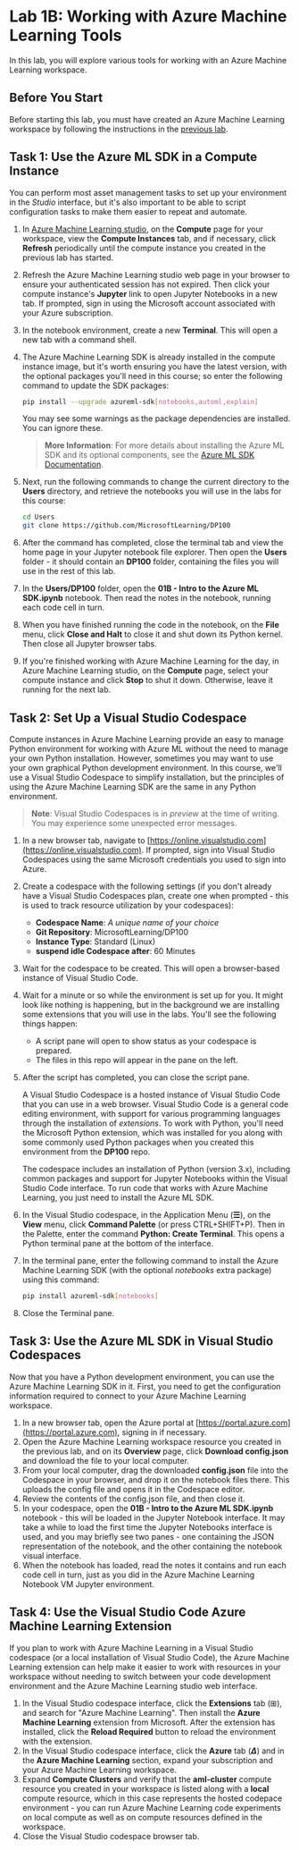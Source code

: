 # Lab 1B: Working with Azure Machine Learning Tools

In this lab, you will explore various tools for working with an Azure Machine Learning workspace.

## Before You Start

Before starting this lab, you must have created an Azure Machine Learning workspace by following the instructions in the [previous lab](Lab01A.md).

## Task 1: Use the Azure ML SDK in a Compute Instance

You can perform most asset management tasks to set up your environment in the *Studio* interface, but it's also important to be able to script configuration tasks to make them easier to repeat and automate.

1. In [Azure Machine Learning studio](https://ml.azure.com), on the **Compute** page for your workspace, view the **Compute Instances** tab, and if necessary, click **Refresh** periodically until the compute instance you created in the previous lab has started.
2. Refresh the Azure Machine Learning studio web page in your browser to ensure your authenticated session has not expired. Then click your compute instance's **Jupyter** link  to open Jupyter Notebooks in a new tab. If prompted, sign in using the Microsoft account associated with your Azure subscription.
3. In the notebook environment, create a new **Terminal**. This will open a new tab with a command shell.
4. The Azure Machine Learning SDK is already installed in the compute instance image, but it's worth ensuring you have the latest version, with the optional packages you'll need in this course; so enter the following command to update the SDK packages:

    ```bash
    pip install --upgrade azureml-sdk[notebooks,automl,explain]
    ```

    You may see some warnings as the package dependencies are installed. You can ignore these.

    > **More Information**: For more details about installing the Azure ML SDK and its optional components, see the [Azure ML SDK Documentation](https://docs.microsoft.com/python/api/overview/azure/ml/install?view=azure-ml-py).

5. Next, run the following commands to change the current directory to the **Users** directory, and retrieve the notebooks you will use in the labs for this course:

    ```bash
    cd Users
    git clone https://github.com/MicrosoftLearning/DP100
    ```

6. After the command has completed, close the terminal tab and view the home page in your Jupyter notebook file explorer. Then open the **Users** folder - it should contain an **DP100** folder, containing the files you will use in the rest of this lab.
7. In the **Users/DP100** folder, open the **01B - Intro to the Azure ML SDK.ipynb** notebook. Then read the notes in the notebook, running each code cell in turn.
8. When you have finished running the code in the notebook, on the **File** menu, click **Close and Halt** to close it and shut down its Python kernel. Then close all Jupyter browser tabs.
9. If you're finished working with Azure Machine Learning for the day, in Azure Machine Learning studio, on the **Compute** page, select your compute instance and click **Stop** to shut it down. Otherwise, leave it running for the next lab.

## Task 2: Set Up a Visual Studio Codespace

Compute instances in Azure Machine Learning provide an easy to manage Python environment for working with Azure ML without the need to manage your own Python installation. However, sometimes you may want to use your own graphical Python development environment. In this course, we'll use a Visual Studio Codespace to simplify installation, but the principles of using the Azure Machine Learning SDK are the same in any Python environment.

> **Note**: Visual Studio Codespaces is in *preview* at the time of writing. You may experience some unexpected error messages.

1. In a new browser tab, navigate to [https://online.visualstudio.com](https://online.visualstudio.com). If prompted, sign into Visual Studio Codespaces using the same Microsoft credentials you used to sign into Azure.
2. Create a codespace with the following settings (if you don't already have a Visual Studio Codespaces plan, create one when prompted - this is used to track resource utilization by your codespaces):
    - **Codespace Name**: *A unique name of your choice*
    - **Git Repository**: MicrosoftLearning/DP100
    - **Instance Type**: Standard (Linux)
    - **suspend idle Codespace after**: 60 Minutes
3.  Wait for the codespace to be created. This will open a browser-based instance of Visual Studio Code.
4. Wait for a minute or so while the environment is set up for you. It might look like nothing is happening, but in the background we are installing some extensions that you will use in the labs. You'll see the following things happen:
    - A script pane will open to show status as your codespace is prepared.
    - The files in this repo will appear in the pane on the left.
5. After the script has completed, you can close the script pane.

    A Visual Studio Codespace is a hosted instance of Visual Studio Code that you can use in a web browser. Visual Studio Code is a general code editing environment, with support for various programming languages through the installation of *extensions*. To work with Python, you'll need the Microsoft Python extension, which was installed for you along with some commonly used Python packages when you created this environment from the **DP100** repo.

    The codespace includes an installation of Python (version 3.x), including common packages and support for Jupyter Notebooks within the Visual Studio Code interface. To run code that works with Azure Machine Learning, you just need to install the Azure ML SDK.

6. In the Visual Studio codespace, in the Application Menu (**&#9776;**), on the **View** menu, click **Command Palette** (or press CTRL+SHIFT+P). Then in the Palette, enter the command **Python: Create Terminal**. This opens a Python terminal pane at the bottom of the interface.
7. In the terminal pane, enter the following command to install the Azure Machine Learning SDK (with the optional *notebooks* extra package) using this command:

    ```bash
    pip install azureml-sdk[notebooks]
    ```

8. Close the Terminal pane.

## Task 3: Use the Azure ML SDK in Visual Studio Codespaces

Now that you have a Python development environment, you can use the Azure Machine Learning SDK in it. First, you need to get the configuration information required to connect to your Azure Machine Learning workspace.

1. In a new browser tab, open the Azure portal at [https://portal.azure.com](https://portal.azure.com), signing in if necessary.
2. Open the Azure Machine Learning workspace resource you created in the previous lab, and on its **Overview** page, click **Download config.json** and download the file to your local computer.
3. From your local computer, drag the downloaded **config.json** file into the Codespace in your browser, and drop it on the notebook files there. This uploads the config file and opens it in the Codespace editor.
4. Review the contents of the config.json file, and then close it.
5. In your codespace, open the **01B - Intro to the Azure ML SDK.ipynb** notebook - this will be loaded in the Jupyter Notebook interface. It may take a while to load the first time the Jupyter Notebooks interface is used, and you may briefly see two panes - one containing the JSON representation of the notebook, and the other containing the notebook visual interface.
6. When the notebook has loaded, read the notes it contains and run each code cell in turn, just as you did in the Azure Machine Learning Notebook VM Jupyter environment.

## Task 4: Use the Visual Studio Code Azure Machine Learning Extension

If you plan to work with Azure Machine Learning in a Visual Studio codespace (or a local installation of Visual Studio Code), the Azure Machine Learning extension can help make it easier to work with resources in your workspace without needing to switch between your code development environment and the Azure Machine Learning studio web interface.

1. In the Visual Studio codespace interface, click the **Extensions** tab (&#8862;), and search for "Azure Machine Learning". Then install the **Azure Machine Learning** extension from Microsoft. After the extension has installed, click the **Reload Required** button to reload the environment with the extension.
2. In the Visual Studio codespace interface, click the **Azure** tab (***&Delta;***) and in the **Azure Machine Learning** section, expand your subscription and your Azure Machine Learning workspace.
3. Expand **Compute Clusters** and verify that the **aml-cluster** compute resource you created in your workspace is listed along with a **local** compute resource, which in this case represents the hosted codepace environment - you can run Azure Machine Learning code experiments on local compute as well as on compute resources defined in the workspace.
4. Close the Visual Studio codespace browser tab.
